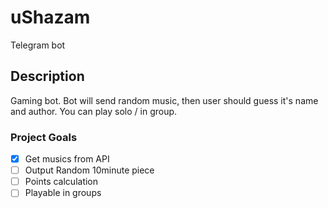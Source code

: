 # uShazam
Telegram bot

## Description
Gaming bot. Bot will send random music, then user should guess it's name and author. You can play solo / in group.

### Project Goals
- [x] Get musics from API
- [ ] Output Random 10minute piece
- [ ] Points calculation
- [ ] Playable in groups